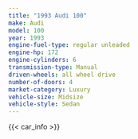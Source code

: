 ```yaml
---
title: "1993 Audi 100"
make: Audi
model: 100
year: 1993
engine-fuel-type: regular unleaded
engine-hp: 172
engine-cylinders: 6
transmission-type: Manual
driven-wheels: all wheel drive
number-of-doors: 4
market-category: Luxury
vehicle-size: Midsize
vehicle-style: Sedan
---
```


{{< car_info >}}
